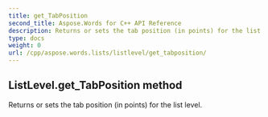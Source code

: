 ```yaml
---
title: get_TabPosition
second_title: Aspose.Words for C++ API Reference
description: Returns or sets the tab position (in points) for the list level. 
type: docs
weight: 0
url: /cpp/aspose.words.lists/listlevel/get_tabposition/
---
```

## ListLevel.get_TabPosition method


Returns or sets the tab position (in points) for the list level.

